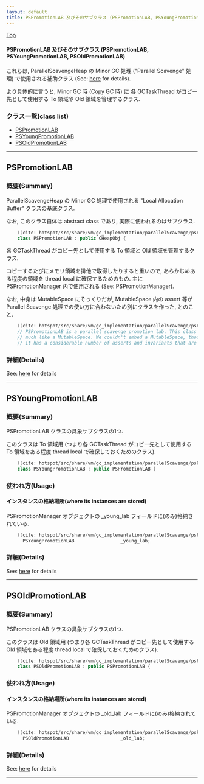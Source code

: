```yaml
---
layout: default
title: PSPromotionLAB 及びそのサブクラス (PSPromotionLAB, PSYoungPromotionLAB, PSOldPromotionLAB)
---
```

[Top](../index.html)

#### PSPromotionLAB 及びそのサブクラス (PSPromotionLAB, PSYoungPromotionLAB, PSOldPromotionLAB)

これらは, ParallelScavengeHeap の Minor GC 処理
("Parallel Scavenge" 処理) で使用される補助クラス (See: [here](no289165Un.html) for details).

より具体的に言うと, Minor GC 時 (Copy GC 時) に
各 GCTaskThread がコピー先として使用する To 領域や Old 領域を管理するクラス.


### クラス一覧(class list)

  * [PSPromotionLAB](#nokr8qADQo)
  * [PSYoungPromotionLAB](#noVCuyveUV)
  * [PSOldPromotionLAB](#no74hJozPC)


---
## <a name="nokr8qADQo" id="nokr8qADQo">PSPromotionLAB</a>

### 概要(Summary)
ParallelScavengeHeap の Minor GC 処理で使用される "Local Allocation Buffer" クラスの基底クラス.

なお, このクラス自体は abstract class であり, 実際に使われるのはサブクラス.


```cpp
    ((cite: hotspot/src/share/vm/gc_implementation/parallelScavenge/psPromotionLAB.hpp))
    class PSPromotionLAB : public CHeapObj {
```

各 GCTaskThread がコピー先として使用する To 領域と Old 領域を管理するクラス.

コピーするたびにメモリ領域を排他で取得したりすると重いので, 
あらかじめある程度の領域を thread local に確保するためのもの.
主に PSPromotionManager 内で使用される (See: PSPromotionManager).

なお, 中身は MutableSpace にそっくりだが, 
MutableSpace 内の assert 等が Parallel Scavenge 処理での使い方に合わないため別にクラスを作った, 
とのこと.

```cpp
    ((cite: hotspot/src/share/vm/gc_implementation/parallelScavenge/psPromotionLAB.hpp))
    // PSPromotionLAB is a parallel scavenge promotion lab. This class acts very
    // much like a MutableSpace. We couldn't embed a MutableSpace, though, as
    // it has a considerable number of asserts and invariants that are violated.
```




### 詳細(Details)
See: [here](../doxygen/classPSPromotionLAB.html) for details

---
## <a name="noVCuyveUV" id="noVCuyveUV">PSYoungPromotionLAB</a>

### 概要(Summary)
PSPromotionLAB クラスの具象サブクラスの1つ.

このクラスは To 領域用
(つまり各 GCTaskThread がコピー先として使用する To 領域をある程度 thread local で確保しておくためのクラス).


```cpp
    ((cite: hotspot/src/share/vm/gc_implementation/parallelScavenge/psPromotionLAB.hpp))
    class PSYoungPromotionLAB : public PSPromotionLAB {
```

### 使われ方(Usage)
#### インスタンスの格納場所(where its instances are stored)
PSPromotionManager オブジェクトの _young_lab フィールドに(のみ)格納されている.


```cpp
    ((cite: hotspot/src/share/vm/gc_implementation/parallelScavenge/psPromotionManager.hpp))
      PSYoungPromotionLAB                 _young_lab;
```




### 詳細(Details)
See: [here](../doxygen/classPSYoungPromotionLAB.html) for details

---
## <a name="no74hJozPC" id="no74hJozPC">PSOldPromotionLAB</a>

### 概要(Summary)
PSPromotionLAB クラスの具象サブクラスの1つ.

このクラスは Old 領域用
(つまり各 GCTaskThread がコピー先として使用する Old 領域をある程度 thread local で確保しておくためのクラス).


```cpp
    ((cite: hotspot/src/share/vm/gc_implementation/parallelScavenge/psPromotionLAB.hpp))
    class PSOldPromotionLAB : public PSPromotionLAB {
```

### 使われ方(Usage)
#### インスタンスの格納場所(where its instances are stored)
PSPromotionManager オブジェクトの _old_lab フィールドに(のみ)格納されている.


```cpp
    ((cite: hotspot/src/share/vm/gc_implementation/parallelScavenge/psPromotionManager.hpp))
      PSOldPromotionLAB                   _old_lab;
```




### 詳細(Details)
See: [here](../doxygen/classPSOldPromotionLAB.html) for details

---
